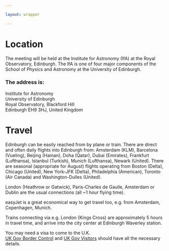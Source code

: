 ```yaml
---

layout: wrapper

---
```


# Location                
The meeting will be held at the Institute for Astronomy (IfA) at the Royal Observatory, Edinburgh. The IfA is one of four major components of the School of Physics and Astronomy at the University of Edinburgh. 

### The address is:

Institute for Astronomy  
University of Edinburgh  
Royal Observatory, Blackford Hill  
Edinburgh EH9 3HJ, United Kingdom


# Travel
Edinburgh can be easily reached from by plane or train. 
There are direct and often daily flights into Edinburgh from: Amsterdam (KLM), Barcelona (Vueling), Beijing (Hainan), Doha (Qatar), Dubai (Emirates), Frankfurt (Lufthansa), Istanbul (Turkish), Munich (Lufthansa), Newark (United). There are seasonal (appropriate for August) flights operating from Boston (Delta), Chicago (United), New York-JFK (Delta), Philadelphia (American), Toronto (Air Canada) and Washington-Dulles (United). 

London (Heathrow or Gatwick), Paris-Charles de Gaulle, Amsterdam or Dublin are the usual connections (all ~1 hour flying time). 

easyJet is a great economical way to get travel too, e.g. from Amsterdam, Copenhagen, Munich. 

Trains connecting via e.g. London (Kings Cross) are approximately 5 hours in travel time, and arrive into the city center at Edinburgh Waverley station. 


You may need a visa to come to the U.K.  
[UK Gov Border Control](https://www.gov.uk/uk-border-control) and [UK Gov Visitors](]https://www.gov.uk/apply-to-come-to-the-uk) should have all the necessary details. 
